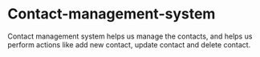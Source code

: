 # Contact-management-system
Contact management system helps us manage the contacts, and helps us perform actions like add new contact, update contact and delete contact.
